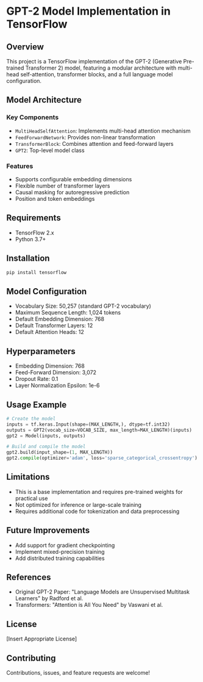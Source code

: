 # GPT-2 Model Implementation in TensorFlow

## Overview
This project is a TensorFlow implementation of the GPT-2 (Generative Pre-trained Transformer 2) model, featuring a modular architecture with multi-head self-attention, transformer blocks, and a full language model configuration.

## Model Architecture

### Key Components
- `MultiHeadSelfAttention`: Implements multi-head attention mechanism
- `FeedForwardNetwork`: Provides non-linear transformation
- `TransformerBlock`: Combines attention and feed-forward layers
- `GPT2`: Top-level model class

### Features
- Supports configurable embedding dimensions
- Flexible number of transformer layers
- Causal masking for autoregressive prediction
- Position and token embeddings

## Requirements
- TensorFlow 2.x
- Python 3.7+

## Installation
```bash
pip install tensorflow
```

## Model Configuration
- Vocabulary Size: 50,257 (standard GPT-2 vocabulary)
- Maximum Sequence Length: 1,024 tokens
- Default Embedding Dimension: 768
- Default Transformer Layers: 12
- Default Attention Heads: 12

## Hyperparameters
- Embedding Dimension: 768
- Feed-Forward Dimension: 3,072
- Dropout Rate: 0.1
- Layer Normalization Epsilon: 1e-6

## Usage Example
```python
# Create the model
inputs = tf.keras.Input(shape=(MAX_LENGTH,), dtype=tf.int32)
outputs = GPT2(vocab_size=VOCAB_SIZE, max_length=MAX_LENGTH)(inputs)
gpt2 = Model(inputs, outputs)

# Build and compile the model
gpt2.build(input_shape=(1, MAX_LENGTH))
gpt2.compile(optimizer='adam', loss='sparse_categorical_crossentropy')
```

## Limitations
- This is a base implementation and requires pre-trained weights for practical use
- Not optimized for inference or large-scale training
- Requires additional code for tokenization and data preprocessing

## Future Improvements
- Add support for gradient checkpointing
- Implement mixed-precision training
- Add distributed training capabilities

## References
- Original GPT-2 Paper: "Language Models are Unsupervised Multitask Learners" by Radford et al.
- Transformers: "Attention is All You Need" by Vaswani et al.

## License
[Insert Appropriate License]

## Contributing
Contributions, issues, and feature requests are welcome!
